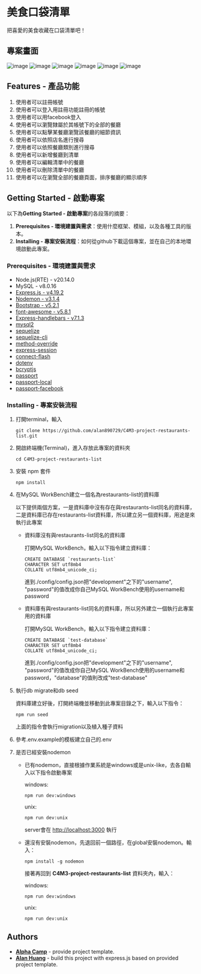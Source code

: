 # 美食口袋清單

把喜愛的美食收藏在口袋清單吧！

## 專案畫面

![image](https://github.com/alan890729/C4M3-project-restaurants-list/blob/main/public/images/read-all-restaurants.png)
![image](https://github.com/alan890729/C4M3-project-restaurants-list/blob/main/public/images/read-detail-restaurants.png)
![image](https://github.com/alan890729/C4M3-project-restaurants-list/blob/main/public/images/search-restaurant-ci.png)
![image](https://github.com/alan890729/C4M3-project-restaurants-list/blob/main/public/images/search-restaurant-category.png)
![image](https://github.com/alan890729/C4M3-project-restaurants-list/blob/main/public/images/create-restaurant.png)
![image](https://github.com/alan890729/C4M3-project-restaurants-list/blob/main/public/images/edit-restaurant.png)

## Features - 產品功能

1. 使用者可以註冊帳號
2. 使用者可以登入用註冊功能註冊的帳號
3. 使用者可以用facebook登入
4. 使用者可以瀏覽隸屬於其帳號下的全部的餐廳
5. 使用者可以點擊某餐廳瀏覽該餐廳的細節資訊
6. 使用者可以依照店名進行搜尋
7. 使用者可以依照餐廳類別進行搜尋
8. 使用者可以新增餐廳到清單
9. 使用者可以編輯清單中的餐廳
10. 使用者可以刪除清單中的餐廳
11. 使用者可以在瀏覽全部的餐廳頁面，排序餐廳的顯示順序

## Getting Started - 啟動專案

以下為**Getting Started - 啟動專案**的各段落的摘要：
1. **Prerequisites - 環境建置與需求**：使用什麼框架、模組，以及各種工具的版本。
2. **Installing - 專案安裝流程**：如何從github下載這個專案，並在自己的本地環境啟動此專案。


### Prerequisites - 環境建置與需求
- Node.js(RTE) - v20.14.0
- MySQL - v8.0.16
- [Express.js - v4.19.2](https://expressjs.com)
- [Nodemon - v3.1.4](https://www.npmjs.com/package/nodemon)
- [Bootstrap - v5.2.1](https://www.jsdelivr.com/package/npm/bootstrap?tab=files&version=5.2.1&path=dist)
- [font-awesome - v5.8.1](https://cdnjs.com/libraries/font-awesome/5.8.1)
- [Express-handlebars - v7.1.3](https://www.npmjs.com/package/express-handlebars)
- [mysql2](https://www.npmjs.com/package/mysql2)
- [sequelize](https://www.npmjs.com/package/sequelize)
- [sequelize-cli](https://www.npmjs.com/package/sequelize-cli)
- [method-override](https://www.npmjs.com/package/method-override)
- [express-session](https://www.npmjs.com/package/express-session)
- [connect-flash](https://www.npmjs.com/package/connect-flash)
- [dotenv](https://www.npmjs.com/package/dotenv)
- [bcryptjs](https://www.npmjs.com/package/bcryptjs)
- [passport](https://www.npmjs.com/package/passport)
- [passport-local](https://www.npmjs.com/package/passport-local)
- [passport-facebook](https://www.npmjs.com/package/passport-facebook)

### Installing - 專案安裝流程

1. 打開terminal，輸入
    ```
    git clone https://github.com/alan890729/C4M3-project-restaurants-list.git
    ```

2. 開啟終端機(Terminal)，進入存放此專案的資料夾
    ```
    cd C4M3-project-restaurants-list
    ```

3. 安裝 npm 套件
    ```
    npm install
    ```

4. 在MySQL WorkBench建立一個名為restaurants-list的資料庫

    以下提供兩個方案，一是資料庫中沒有存在與restaurants-list同名的資料庫，二是資料庫已存在restaurants-list資料庫，所以建立另一個資料庫，用途是來執行此專案

    - 資料庫沒有與restaurants-list同名的資料庫

      打開MySQL WorkBench，輸入以下指令建立資料庫：
      ```
      CREATE DATABASE `restaurants-list`
      CHARACTER SET utf8mb4
      COLLATE utf8mb4_unicode_ci;
      ```

      進到./config/config.json把"development"之下的"username", "password"的值改成你自己MySQL WorkBench使用的username和password

    - 資料庫有與restaurants-list同名的資料庫，所以另外建立一個執行此專案用的資料庫

      打開MySQL WorkBench，輸入以下指令建立資料庫：
      ```
      CREATE DATABASE `test-database`
      CHARACTER SET utf8mb4
      COLLATE utf8mb4_unicode_ci;
      ```

      進到./config/config.json把"development"之下的"username", "password"的值改成你自己MySQL WorkBench使用的username和password，"database"的值則改成"test-database"

5. 執行db migrate和db seed

    資料庫建立好後，打開終端機並移動到此專案目錄之下，輸入以下指令：
    ```
    npm run seed
    ```
    上面的指令會執行migration以及植入種子資料

6. 參考.env.example的模板建立自己的.env

7. 是否已經安裝nodemon
  
    - 已有nodemon，直接根據作業系統是windows或是unix-like，去各自輸入以下指令啟動專案

        windows:
        ```
        npm run dev:windows
        ```

        unix:
        ```
        npm run dev:unix
        ```
        server會在 <http://localhost:3000> 執行

    - 還沒有安裝nodemon，先退回前一個路徑，在global安裝nodemon。輸入：
        ```
        npm install -g nodemon
        ```

        接著再回到 **C4M3-project-restaurants-list** 資料夾內，輸入：

        windows:
        ```
        npm run dev:windows
        ```

        unix:
        ```
        npm run dev:unix
        ```

## Authors

  - [**Alpha Camp**](https://tw.alphacamp.co/) - provide project template.
  - [**Alan Huang**](https://github.com/alan890729) - build this project with express.js based on provided project template.

